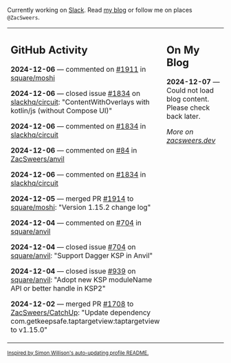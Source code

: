 Currently working on [Slack](https://slack.com/). Read [my blog](https://zacsweers.dev/) or follow me on places `@ZacSweers`.

<table><tr><td valign="top" width="60%">

## GitHub Activity
<!-- githubActivity starts -->
**2024-12-06** — commented on [#1911](https://github.com/square/moshi/issues/1911#issuecomment-2524495238) in [square/moshi](https://github.com/square/moshi)

**2024-12-06** — closed issue [#1834](https://github.com/slackhq/circuit/issues/1834) on [slackhq/circuit](https://github.com/slackhq/circuit): "ContentWithOverlays with kotlin/js (without Compose UI)"

**2024-12-06** — commented on [#1834](https://github.com/slackhq/circuit/issues/1834#issuecomment-2523843383) in [slackhq/circuit](https://github.com/slackhq/circuit)

**2024-12-06** — commented on [#84](https://github.com/ZacSweers/anvil/issues/84#issuecomment-2523490545) in [ZacSweers/anvil](https://github.com/ZacSweers/anvil)

**2024-12-06** — commented on [#1834](https://github.com/slackhq/circuit/issues/1834#issuecomment-2523481023) in [slackhq/circuit](https://github.com/slackhq/circuit)

**2024-12-05** — merged PR [#1914](https://github.com/square/moshi/pull/1914) to [square/moshi](https://github.com/square/moshi): "Version 1.15.2 change log"

**2024-12-04** — commented on [#704](https://github.com/square/anvil/issues/704#issuecomment-2518520535) in [square/anvil](https://github.com/square/anvil)

**2024-12-04** — closed issue [#704](https://github.com/square/anvil/issues/704) on [square/anvil](https://github.com/square/anvil): "Support Dagger KSP in Anvil"

**2024-12-04** — closed issue [#939](https://github.com/square/anvil/issues/939) on [square/anvil](https://github.com/square/anvil): "Adopt new KSP moduleName API or better handle in KSP2"

**2024-12-02** — merged PR [#1708](https://github.com/ZacSweers/CatchUp/pull/1708) to [ZacSweers/CatchUp](https://github.com/ZacSweers/CatchUp): "Update dependency com.getkeepsafe.taptargetview:taptargetview to v1.15.0"
<!-- githubActivity ends -->
</td><td valign="top" width="40%">

## On My Blog
<!-- blog starts -->
**2024-12-07** — Could not load blog content. Please check back later.
<!-- blog ends -->
_More on [zacsweers.dev](https://zacsweers.dev/)_
</td></tr></table>

<sub><a href="https://simonwillison.net/2020/Jul/10/self-updating-profile-readme/">Inspired by Simon Willison's auto-updating profile README.</a></sub>